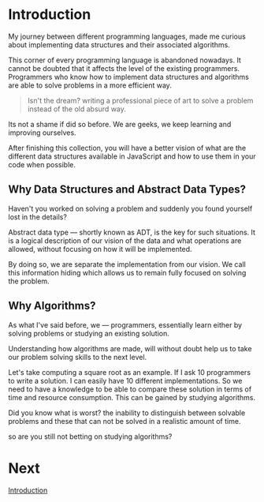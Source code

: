 # Introduction

My journey between different programming languages, made me curious about implementing data structures and their associated algorithms.

This corner of every programming language is abandoned nowadays. It cannot be doubted that it affects the level of the existing programmers. Programmers who know how to implement data structures and algorithms are able to solve problems in a more efficient way.

> Isn't the dream? writing a professional piece of art to solve a problem instead of the old absurd way.

Its not a shame if did so before. We are geeks, we keep learning and improving ourselves.

After finishing this collection, you will have a better vision of what are the different data structures available in JavaScript and how to use them in your code when possible.

## Why Data Structures and Abstract Data Types?

Haven't you worked on solving a problem and suddenly you found yourself lost in the details?

Abstract data type — shortly known as ADT, is the key for such situations. It is a logical description of our vision of the data and what operations are allowed, without focusing on how it will be implemented.

By doing so, we are separate the implementation from our vision. We call this information hiding which allows us to remain fully focused on solving the problem.

## Why Algorithms?

As what I've said before, we — programmers, essentially learn either by solving problems or studying an existing solution.

Understanding how algorithms are made, will without doubt help us to take our problem solving skills to the next level.

Let's take computing a square root as an example. If I ask 10 programmers to write a solution. I can easily have 10 different implementations. So we need to have a knowledge to be able to compare these solution in terms of time and resource consumption. This can be gained by studying algorithms.

Did you know what is worst? the inability to distinguish between solvable problems and these that can not be solved in a realistic amount of time.

so are you still not betting on studying algorithms?

# Next
[Introduction](chapters/analysis.md)
